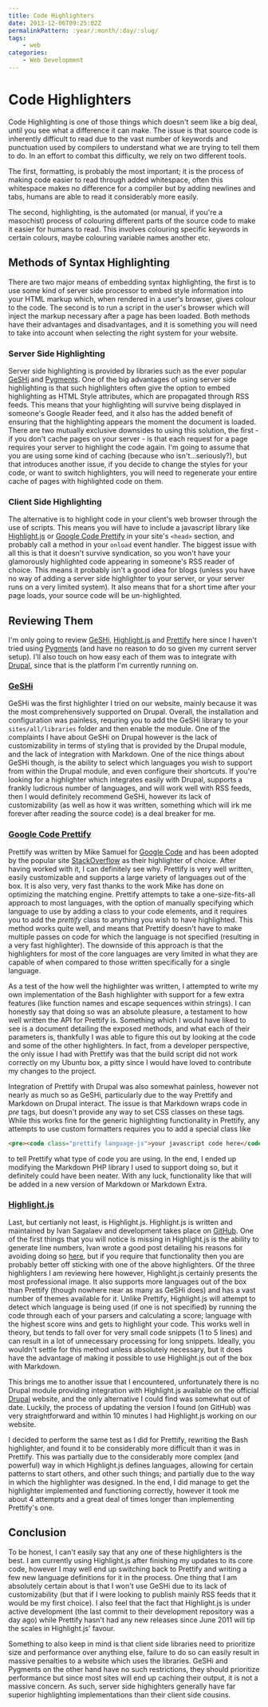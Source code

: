 ```yaml
---
title: Code Highlighters
date: 2013-12-06T09:25:02Z
permalinkPattern: :year/:month/:day/:slug/
tags:
    - web
categories:
    - Web Development
---
```


# Code Highlighters

Code Highlighting is one of those things which doesn't seem like a big deal, until you see what a difference it can make. The issue is that source code is inherently difficult to read due to the vast number of keywords and punctuation used by compilers to understand what we are trying to tell them to do. In an effort to combat this difficulty, we rely on two different tools. 

The first, formatting, is probably the most important; it is the process of making code easier to read through added whitespace, often this whitespace makes no difference for a compiler but by adding newlines and tabs, humans are able to read it considerably more easily.

The second, highlighting, is the automated (or manual, if you're a masochist) process of colouring different parts of the source code to make it easier for humans to read. This involves colouring specific keywords in certain colours, maybe colouring variable names another etc.

<!-- more -->

## Methods of Syntax Highlighting
There are two major means of embedding syntax highlighting, the first is to use some kind of server side processor to embed style information into your HTML markup which, when rendered in a user's browser, gives colour to the code. The second is to run a script in the user's browser which will inject the markup necessary after a page has been loaded. Both methods have their advantages and disadvantages, and it is something you will need to take into account when selecting the right system for your website.

### Server Side Highlighting
Server side highlighting is provided by libraries such as the ever popular [GeSHi][geshi] and [Pygments][pygments]. One of the big advantages of using server side highlighting is that such highlighters often give the option to embed highlighting as HTML Style attributes, which are propagated through RSS feeds. This means that your highlighting will survive being displayed in someone's Google Reader feed, and it also has the added benefit of ensuring that the highlighting appears the moment the document is loaded. There are two mutually exclusive downsides to using this solution, the first - if you don't cache pages on your server - is that each request for a page requires your server to highlight the code again. I'm going to assume that you are using some kind of caching (because who isn't...seriously?), but that introduces another issue, if you decide to change the styles for your code, or want to switch highlighters, you will need to regenerate your entire cache of pages with highlighted code on them.

### Client Side Highlighting
The alternative is to highlight code in your client's web browser through the use of scripts. This means you will have to include a javascript library like [Highlight.js][highlight_js] or [Google Code Prettify][prettify] in your site's `<head>` section, and probably call a method in your `onload` event handler. The biggest issue with all this is that it doesn't survive syndication, so you won't have your glamorously highlighted code appearing in someone's RSS reader of choice. This means it probably isn't a good idea for blogs (unless you have no way of adding a server side highlighter to your server, or your server runs on a very limited system). It also means that for a short time after your page loads, your source code will be un-highlighted. 

## Reviewing Them
I'm only going to review [GeSHi][geshi], [Highlight.js][highlight_js] and [Prettify][prettify] here since I haven't tried using [Pygments][pygments] (and have no reason to do so given my current server setup). I'll also touch on how easy each of them was to integrate with [Drupal][drupal], since that is the platform I'm currently running on.

### [GeSHi][geshi]
GeSHi was the first highlighter I tried on our website, mainly because it was the most comprehensively supported on Drupal. Overall, the installation and configuration was painless, requring you to add the GeSHi library to your `sites/all/libraries` folder and then enable the module. One of the complaints I have about GeSHi on Drupal however is the lack of customizability in terms of styling that is provided by the Drupal module, and the lack of integration with Markdown. One of the nice things about GeSHi though, is the ability to select which languages you wish to support from within the Drupal module, and even configure their shortcuts. If you're looking for a highlighter which integrates easily with Drupal, supports a frankly ludicrous number of languages, and will work well with RSS feeds, then I would definitely recommend GeSHi, however its lack of customizability (as well as how it was written, something which will irk me forever after reading the source code) is a deal breaker for me.

### [Google Code Prettify][prettify]
Prettify was written by Mike Samuel for [Google Code][googlecode] and has been adopted by the popular site [StackOverflow][stackoverflow] as their highlighter of choice. After having worked with it, I can definitely see why. Prettify is very well written, easily customizable and supports a large variety of languages out of the box. It is also very, very fast thanks to the work Mike has done on optimizing the matching engine. Prettify attempts to take a one-size-fits-all approach to most languages, with the option of manually specifying which language to use by adding a class to your code elements, and it requires you to add the *prettify* class to anything you wish to have highlighted. This method works quite well, and means that Prettify doesn't have to make multiple passes on code for which the language is not specified (resulting in a very fast highlighter). The downside of this approach is that the highlighters for most of the core languages are very limited in what they are capable of when compared to those written specifically for a single language.

As a test of the how well the highlighter was written, I attempted to write my own implementation of the Bash highlighter with support for a few extra features (like function names and escape sequences within strings). I can honestly say that doing so was an absolute pleasure, a testament to how well written the API for Prettify is. Something which I would have liked to see is a document detailing the exposed methods, and what each of their parameters is, thankfully I was able to figure this out by looking at the code and some of the other highlighters. In fact, from a developer perspective, the only issue I had with Prettify was that the build script did not work correctly on my Ubuntu box, a pitty since I would have loved to contribute my changes to the project.

Integration of Prettify with Drupal was also somewhat painless, however not nearly as much so as GeSHi, particularly due to the way Prettify and Markdown on Drupal interact. The issue is that Markdown wraps code in *pre* tags, but doesn't provide any way to set CSS classes on these tags. While this works fine for the generic highlighting functionality in Prettify, any attempts to use custom formatters requires you to add a special class like 

```html
<pre><code class="prettify language-js">your javascript code here</code></pre>
```

to tell Prettify what type of code you are using. In the end, I ended up modifying the Markdown PHP library I used to support doing so, but it definitely could have been neater. With any luck, functionality like that will be added in a new version of Markdown or Markdown Extra.

### [Highlight.js][highlight_js]
Last, but certianly not least, is Highlight.js. Highlight.js is written and maintained by Ivan Sagalaev and development takes place on [GitHub][highlight_js_github]. One of the first things that you will notice is missing in Highlight.js is the ability to generate line numbers, Ivan wrote a good post detailing his reasons for avoiding doing so [here](http://highlightjs.readthedocs.org/en/latest/line-numbers.html), but if you require that functionality then you are probably better off sticking with one of the above highlighters. Of the three highlighters I am reviewing here however, Highlight.js certainly presents the most professional image. It also supports more languages out of the box than Prettify (though nowhere near as many as GeSHi does) and has a vast number of themes available for it. Unlike Prettify, Highlight.js will attempt to detect which language is being used (if one is not specified) by running the code through each of your parsers and calculating a score; language with the highest score wins and gets to highlight your code. This works well in theory, but tends to fall over for very small code snippets (1 to 5 lines) and can result in a lot of unnecessary processing for long snippets. Ideally, you wouldn't settle for this method unless absolutely necessary, but it does have the advantage of making it possible to use Highlight.js out of the box with Markdown.

This brings me to another issue that I encountered, unfortunately there is no Drupal module providing integration with Highlight.js available on the official [Drupal][drupal] website, and the only alternative I could find was somewhat out of date. Luckily, the process of updating the version I found (on GitHub) was very straightforward and within 10 minutes I had Highlight.js working on our website. 

I decided to perform the same test as I did for Prettify, rewriting the Bash highlighter, and found it to be considerably more difficult than it was in Prettify. This was partially due to the considerably more complex (and powerful) way in which Highlight.js defines languages, allowing for certain patterns to start others, and other such things; and partially due to the way in which the highlighter was designed. In the end, I did manage to get the highlighter implemented and functioning correctly, however it took me about 4 attempts and a great deal of times longer than implementing Prettify's one.

## Conclusion
To be honest, I can't easily say that any one of these highlighters is the best. I am currently using Highlight.js after finishing my updates to its core code, however I may well end up switching back to Prettify and writing a few new language definitions for it in the process. One thing that I am absolutely certain about is that I won't use GeSHi due to its lack of customizability (but that if I were looking to publish mainly RSS feeds that it would be my first choice). I also feel that the fact that Highlight.js is under active development (the last commit to their development repository was a day ago) while Prettify hasn't had any new releases since June 2011 will tip the scales in Highlight.js' favour.

Something to also keep in mind is that client side libraries need to prioritize size and performance over anything else, failure to do so can easily result in massive penalties to a website which uses the libraries. GeSHi and Pygments on the other hand have no such restrictions, they should prioritize performance but since most sites will end up caching their output, it is not a massive concern. As such, server side highighters generally have far superior highlighting implementations than their client side cousins.


[geshi]: http://qbnz.com/highlighter/
[pygments]: http://pygments.org/
[highlight_js]: http://softwaremaniacs.org/soft/highlight/en/
[prettify]: http://code.google.com/p/google-code-prettify/
[drupal]: http://drupal.org
[googlecode]: http://code.google.com
[stackoverflow]: http://stackoverflow.com
[highlight_js_github]: https://github.com/isagalaev/highlight.js